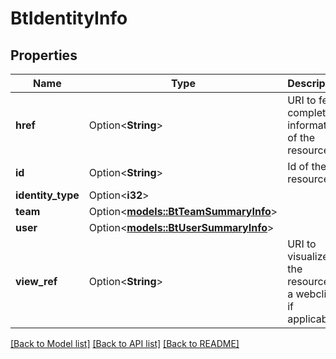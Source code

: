 # BtIdentityInfo

## Properties

Name | Type | Description | Notes
------------ | ------------- | ------------- | -------------
**href** | Option<**String**> | URI to fetch complete information of the resource. | [optional]
**id** | Option<**String**> | Id of the resource. | [optional]
**identity_type** | Option<**i32**> |  | [optional]
**team** | Option<[**models::BtTeamSummaryInfo**](BTTeamSummaryInfo.md)> |  | [optional]
**user** | Option<[**models::BtUserSummaryInfo**](BTUserSummaryInfo.md)> |  | [optional]
**view_ref** | Option<**String**> | URI to visualize the resource in a webclient if applicable. | [optional]

[[Back to Model list]](../README.md#documentation-for-models) [[Back to API list]](../README.md#documentation-for-api-endpoints) [[Back to README]](../README.md)


